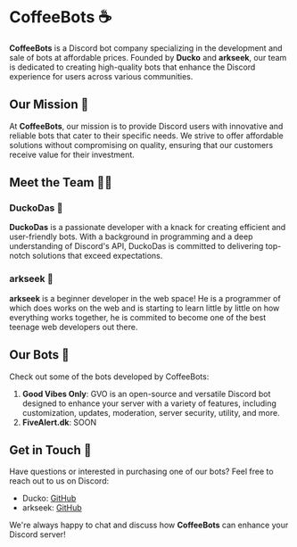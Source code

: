 # CoffeeBots ☕

**CoffeeBots** is a Discord bot company specializing in the development and sale of bots at affordable prices. Founded by **Ducko** and **arkseek**, our team is dedicated to creating high-quality bots that enhance the Discord experience for users across various communities.

## Our Mission 🚀

At **CoffeeBots**, our mission is to provide Discord users with innovative and reliable bots that cater to their specific needs. We strive to offer affordable solutions without compromising on quality, ensuring that our customers receive value for their investment.

## Meet the Team 👨‍💻

### DuckoDas 🦆

**DuckoDas** is a passionate developer with a knack for creating efficient and user-friendly bots. With a background in programming and a deep understanding of Discord's API, DuckoDas is committed to delivering top-notch solutions that exceed expectations.

### arkseek 🌟

**arkseek** is a beginner developer in the web space! He is a programmer of which does works on the web and is starting to learn little by little on how everything works together, he is commited to become one of the best teenage web developers out there. 

## Our Bots 🤖

Check out some of the bots developed by CoffeeBots:

1. **Good Vibes Only**: GVO is an open-source and versatile Discord bot designed to enhance your server with a variety of features, including customization, updates, moderation, server security, utility, and more.
2. **FiveAlert.dk**: SOON

## Get in Touch 💬

Have questions or interested in purchasing one of our bots? Feel free to reach out to us on Discord:

- Ducko: [GitHub](https://github.com/duckodas)
- arkseek: [GitHub](https://github.com/arkseek)

We're always happy to chat and discuss how **CoffeeBots** can enhance your Discord server!
